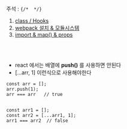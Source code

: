 주석 : `{/*  */}`  

1. [class / Hooks](class_hooks.md)
1. [webpack 설치 & 모듈시스템](webpack_install_module.md)
1. [import & map() & props](import_map_props.md)

<br><br>

- react 에서는 배열에 **push()** 를 사용하면 안된다
- [...arr, 1] 이런식으로 사용해야한다

```
const arr = [];
arr.push(1);
arr === arr   // true


const arr1 = [];
const arr2 = [...arr1, 1];
arr1 === arr2  // false
```
